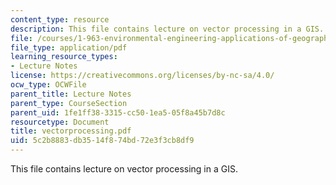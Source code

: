 ```yaml
---
content_type: resource
description: This file contains lecture on vector processing in a GIS.
file: /courses/1-963-environmental-engineering-applications-of-geographic-information-systems-fall-2004/5c2b8883db3514f874bd72e3f3cb8df9_vectorprocessing.pdf
file_type: application/pdf
learning_resource_types:
- Lecture Notes
license: https://creativecommons.org/licenses/by-nc-sa/4.0/
ocw_type: OCWFile
parent_title: Lecture Notes
parent_type: CourseSection
parent_uid: 1fe1ff38-3315-cc50-1ea5-05f8a45b7d8c
resourcetype: Document
title: vectorprocessing.pdf
uid: 5c2b8883-db35-14f8-74bd-72e3f3cb8df9
---
```

This file contains lecture on vector processing in a GIS.